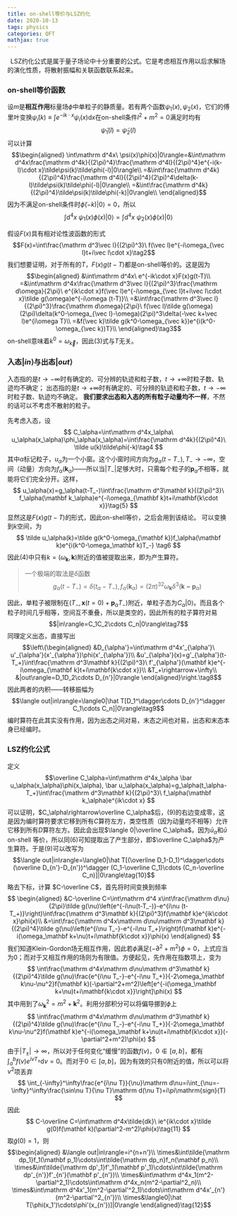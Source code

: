 ```yaml
---
title: on-shell等价与LSZ约化
date: 2020-10-13
tags: physics
categories: QFT
mathjax: true
---
```

 LSZ约化公式是属于量子场论中十分重要的公式。它是考虑相互作用以后求解场的演化性质，将散射振幅和关联函数联系起来。
<!--more-->

### on-shell等价函数

设$m$是**相互作用**标量场$\phi$中单粒子的静质量。若有两个函数$\psi_1(x),\psi_2(x)$，它们的傅里叶变换$\tilde\psi_i(k)\equiv\int e^{-ik\cdot x}\psi_i(x)\mathrm dx$在on-shell条件$l^2+m^2=0$满足时均有
$$\tilde\psi_1(l)=\tilde\psi_2(l)$$
可以计算
$$\begin{aligned}
\int\mathrm d^4x\ \psi(x)\phi(x)|0\rangle=&\int\mathrm d^4x\frac{\mathrm d^4k}{(2\pi)^4}\frac{\mathrm d^4l}{(2\pi)^4}e^{-i(k-l)\cdot x}\tilde\psi(k)\tilde\phi(-l)|0\rangle\\
=&\int\frac{\mathrm d^4k}{(2\pi)^4}\frac{\mathrm d^4l}{(2\pi)^4}(2\pi)^4\delta(k-l)\tilde\psi(k)\tilde\phi(-l)|0\rangle\\
=&\int\frac{\mathrm d^4k}{(2\pi)^4}\tilde\psi(k)\tilde\phi(-k)|0\rangle\\
\end{aligned}$$
因为不满足on-shell条件时$\tilde\phi(-k)|0\rangle=0$，所以
$$\int\mathrm d^4x\ \psi_1(x)\phi(x)|0\rangle=\int\mathrm d^4x\ \psi_2(x)\phi(x)|0\rangle\tag{1}$$

假设$F(x)$具有相对论性波函数的形式
$$F(x)=\int\frac{\mathrm d^3\vec l}{(2\pi)^3}\ f(\vec l)e^{-i\omega_{\vec l}t+i\vec l\cdot x}\tag2$$
我们想要证明，对于所有的$T$，$F(x)g(t-T)$都是on-shell等价的。这是因为
$$\begin{aligned}
&\int\mathrm d^4x\ e^{-ik\cdot x}F(x)g(t-T)\\
=&\int\mathrm d^4x\frac{\mathrm d^3\vec l}{(2\pi)^3}\frac{\mathrm d\omega}{2\pi}\ e^{ik\cdot x}f(\vec l)e^{-i\omega_{\vec l}t+i\vec l\cdot x}\tilde g(\omega)e^{-i\omega (t-T)}\\
=&\int\frac{\mathrm d^3\vec l}{(2\pi)^3}\frac{\mathrm d\omega}{2\pi}\ f(\vec l)\tilde g(\omega)(2\pi)\delta(k^0-\omega_{\vec l}-\omega)(2\pi)^3\delta(-\vec k+\vec l)e^{i\omega T}\\
=&f(\vec k)\tilde g(k^0-\omega_{\vec k})e^{i(k^0-\omega_{\vec k})T}\\
\end{aligned}\tag3$$
on-shell意味着$k^0=\omega_{\vec k}$，因此(3)式与$T$无关。

### 入态$|in\rangle$与出态$|out\rangle$

入态指的是$t\rightarrow-\infty$时有确定的、可分辨的轨迹和粒子数，$t\rightarrow+\infty$时粒子数、轨迹均不确定；
出态指的是$t\rightarrow+\infty$时有确定的、可分辨的轨迹和粒子数，$t\rightarrow-\infty$时粒子数、轨迹均不确定。
**我们要求出态和入态的所有粒子动量均不一样**，不然的话可以不考虑不散射的粒子。

先考虑入态，设
$$
C_\alpha=\int\mathrm d^4x_\alpha\ u_\alpha(x_\alpha)\phi_\alpha(x_\alpha)=\int\frac{\mathrm d^4k}{(2\pi)^4}\ \tilde u(k)\tilde\phi(-k)\tag4
$$
其中$\alpha$标记粒子，$u_\alpha$为一个小窗。这个小窗时间方向为$g_\alpha(t-T_-),T_-\rightarrow-\infty$，空间（动量）方向为$f_\alpha(\mathbf k_\alpha)$——所以当$|T_-|$足够大时，只需每个粒子的$\mathbf p_\alpha$不相等，就能将它们完全分开。这样，
$$
u_\alpha(x)=g_\alpha(t-T_-)\int\frac{\mathrm d^3\mathbf k}{(2\pi)^3}\ f_\alpha(\mathbf k_\alpha)e^{-i\omega_{\mathbf k}t+i\mathbf{k\cdot x}}\tag{5}
$$
显然这是$F(x)g(t-T)$的形式，因此on-shell等价，之后会用到该结论。
可以变换到$k$空间，为
$$
\tilde u_\alpha(k)=\tilde g(k^0-\omega_{\mathbf k})f_\alpha(\mathbf k)e^{i(k^0-\omega_\mathbf k)T_-}
\tag6
$$
因此(4)中只有$k=(\omega_\mathbf k,\mathbf k)$附近的值被提取出来，即为产生算符。
> 一个极端的取法是$\delta$函数
> $$g_\alpha(t-T_-)=\delta(t_\alpha-T_-),f_\alpha(\mathbf k_\alpha)=(2\pi)^32\omega_\mathbf k\delta^3(\mathbf{k-p}_\alpha)$$

因此，单粒子被限制在$(T_-,\mathbf x(t=0)+\mathbf p_\alpha T_-)$附近，单粒子态为$C_\alpha|0\rangle$。而且各个粒子时间几乎相等，空间互不重叠，所以是类空的，因此所有的粒子算符对易
$$|in\rangle=C_1C_2\cdots C_n|0\rangle\tag7$$
同理定义出态，直接写出
$$\left\{\begin{aligned}
&D_{\alpha'}=\int\mathrm d^4x'_{\alpha'}\ u'_{\alpha'}(x'_{\alpha'})\phi(x'_{\alpha'})\\
&u'_{\alpha'}(x)=g'_{\alpha'}(t-T_+)\int\frac{\mathrm d^3\mathbf k}{(2\pi)^3}\ f'_{\alpha'}(\mathbf k)e^{-i\omega_{\mathbf k}t+i\mathbf{k\cdot x}}\\
&T_+\rightarrow+\infty\\
&|out\rangle=D_1D_2\cdots D_{n'}|0\rangle
\end{aligned}\right.\tag8$$
因此两者的内积——转移振幅为
$$\langle out|in\rangle=\langle0|\hat T[D_1^\dagger\cdots D_{n'}^\dagger C_1\cdots C_n]|0\rangle\tag9$$
编时算符在此其实没有作用，因为出态之间对易，末态之间也对易，出态和末态本身已经编时。

### LSZ约化公式

定义
$$\overline C_\alpha=\int\mathrm d^4x_\alpha \bar u_\alpha(x_\alpha)\phi(x_\alpha),
\bar u_\alpha(x_\alpha)=g_\alpha(t_\alpha-T_+)\int\frac{\mathrm d^3\mathbf k}{(2\pi)^3}\ f_\alpha(\mathbf k_\alpha)e^{ik\cdot x}
$$
可以证明，$C_\alpha\rightarrow\overline C_\alpha$后，(9)的右边变成零，这是因为编时算符要求它移到所有$C$算符左方，类空性质（因为动量均不相等）允许它移到所有$D$算符左方。因此会出现$\langle 0|\overline C_\alpha$。因为$\bar u_\alpha$和$\bar u$ on-shell 等价，所以同(6)可知提取出了产生部分，即$\overline C_\alpha$为产生算符。于是(9)可以改写为
$$\langle out|in\rangle=\langle0|\hat T[(\overline D_1-D_1)^\dagger\cdots (\overline D_{n'}-D_{n'})^\dagger (C_1-\overline C_1)\cdots (C_n-\overline C_n)]|0\rangle\tag{10}$$
略去下标，计算 $C-\overline C$，首先将时间变换到频率
$$
\begin{aligned}
&C-\overline C=\int\mathrm d^4 x\int\frac{\mathrm d\nu}{2\pi}\tilde g(\nu)\left(e^{-i\nu(t-T_-)}-e^{i\nu (t-T_+)}\right)\int\frac{\mathrm d^3\mathbf k}{(2\pi)^3}f(\mathbf k)e^{ik\cdot x}\phi(x)\\
&=\int\frac{\mathrm d^4x\mathrm d\nu\mathrm d^3\mathbf k}{(2\pi)^4}\tilde g(\nu)\left(e^{i\nu T_-}-e^{-i\nu T_+}\right)f(\mathbf k)e^{-i(\omega_\mathbf k+\nu)t+i\mathbf{k\cdot x}}\phi(x)
\end{aligned}
$$
我们知道Klein-Gordon场无相互作用，因此若$\phi$满足$(-\partial^2+m^2)\phi=0$，上式应当为$0$；而对于又相互作用的场则为有限值。方便起见，先作用在指数项上，变为
$$
\int\frac{\mathrm d^4x\mathrm d\nu\mathrm d^3\mathbf k}{(2\pi)^4}\tilde g(\nu)\frac{e^{i\nu T_-}-e^{-i\nu T_+}}{-2\omega_\mathbf k\nu-\nu^2}f(\mathbf k)(-\partial^2+m^2)\left[e^{-i(\omega_\mathbf k+\nu)t+i\mathbf{k\cdot x}}\right]\phi(x)
$$
其中用到了$\omega_\mathbf k^2=m^2+\mathbf k^2$。利用分部积分可以将偏导挪到$\phi$上
$$
\int\frac{\mathrm d^4x\mathrm d\nu\mathrm d^3\mathbf k}{(2\pi)^4}\tilde g(\nu)\frac{e^{i\nu T_-}-e^{-i\nu T_+}}{-2\omega_\mathbf k\nu-\nu^2}f(\mathbf k)e^{-i(\omega_\mathbf k+\nu)t+i\mathbf{k\cdot x}}(-\partial^2+m^2)\phi(x)
$$
由于$|T_\pm|\rightarrow\infty$，所以对于任何变化“缓慢”的函数$f(\nu)$，$0\notin[a,b]$，都有$\int_a^bf(\nu)e^{i\nu T_\pm}\mathrm d\nu=0$。而对于$0\in[a,b]$，因为有效的只有$0$附近的值，所以可以将$\nu^2$项丢弃
$$
\int_{-\infty}^\infty\frac{e^{i\nu T}}{\nu}\mathrm d\nu=i\int_{\nu=-\infty}^\infty\frac{\sin\nu T}{\nu T}\mathrm d(\nu T)=i\pi\mathrm{sign}(T)
$$
因此
$$
C-\overline C=\int\mathrm d^4x\tilde{dk}\ ie^{ik\cdot x}\tilde g(0)f(\mathbf k)(\partial^2-m^2)\phi(x)\tag{11}
$$
取$\tilde g(0)=1$，则
$$\begin{aligned}
&\langle out|in\rangle=i^{n+n'}\\
\times&\int\tilde{\mathrm dp_1}f_1(\mathbf p_1)\cdots\int\tilde{\mathrm dp_n}f_n(\mathbf p_n)\\
\times&\int\tilde{\mathrm dp'_1}f'_1(\mathbf p'_1)\cdots\int\tilde{\mathrm dp'_{n'}}f'_{n'}(\mathbf p'_{n'})\\
\times&\int\mathrm d^4x_1(m^2-\partial^2_1)\cdots\int\mathrm d^4x_n(m^2-\partial^2_n)\\
\times&\int\mathrm d^4x'_1(m^2-\partial'^2_1)\cdots\int\mathrm d^4x'_{n'}(m^2-\partial'^2_{n'})\\
\times&\langle0|\hat T[\phi(x_1')\cdots\phi'(x_{n'})]|0\rangle
\end{aligned}\tag{12}$$

